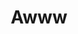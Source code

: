 ---
title: Awww
crosslinks:
- livven
- aww
- anti_gif_bot
- youtubefactsbot
- u_imguralbumbot
- TheseFuckingAccounts
- cats
- xkcd
- alotabot
- Blep
- PeopleFuckingDying
- blop
- babyelephantgifs
- botsrights
- IAmA
- PetBehavior
- ggggg
- pitbulls
- russianblue
- CatsInSinks
---